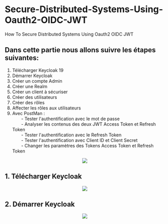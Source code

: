 # Secure-Distributed-Systems-Using-Oauth2-OIDC-JWT
How To Secure Distributed Systems Using Oauth2 OIDC JWT <br>

## Dans cette partie nous allons suivre les étapes suivantes: 
1. Télécharger Keycloak 19<br>
2. Démarrer Keycloak<br>
3. Créer un compte Admin<br>
4. Créer une Realm<br>
5. Créer un client à sécuriser<br>
6. Créer des utilisateurs<br>
7. Créer des rôles<br>
8. Affecter les rôles aux utilisateurs<br>
9. Avec PostMan :<br>
&ensp;&ensp;&ensp;&ensp;- Tester l'authentification avec le mot de passe<br>
&ensp;&ensp;&ensp;&ensp;- Analyser les contenus des deux JWT Access Token et Refresh Token<br>
&ensp;&ensp;&ensp;&ensp;- Tester l'authentification avec le Refresh Token<br>
&ensp;&ensp;&ensp;&ensp;- Tester l'authentification avec Client ID et Client Secret<br>
&ensp;&ensp;&ensp;&ensp;- Changer les paramètres des Tokens Access Token et Refresh Token<br>

<p align="center">
<img src="https://user-images.githubusercontent.com/63150702/206858171-1383cc6f-125b-4399-b69b-da5b04c6c109.png"/> 
</p>

## 1. Télécharger Keycloak
<p align="center">
<img src="https://user-images.githubusercontent.com/63150702/206859522-f1eaa4af-b00f-4dbe-8baf-7828b7d98820.png"/> 
</p>

## 2. Démarrer Keycloak
<p align="center">
<img src="https://user-images.githubusercontent.com/63150702/206861271-fbe6584f-0098-46fe-ac2a-be803dd1e0ce.png"/> 
</p>
